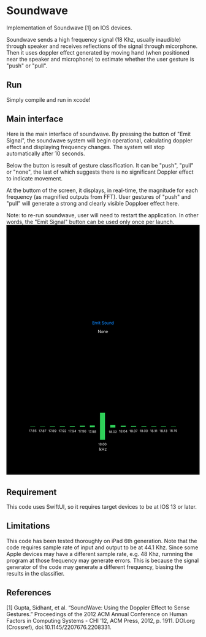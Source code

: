 # Soundwave
Implementation of Soundwave [1] on IOS devices.

Soundwave sends a high frequency signal (18 Khz, usually inaudible) through speaker and receives reflections of the signal through micorphone. Then it uses doppler effect generated by moving hand (when positioned near the speaker and microphone) to estimate whether the user gesture is "push" or "pull". 

## Run
Simply compile and run in xcode!

## Main interface
Here is the main interface of soundwave. By pressing the button of "Emit Signal", the soundwave system will begin operational, calculating doppler effect and displaying frequency changes. The system will stop automatically after 10 seconds.

Below the button is result of gesture classification. It can be "push", "pull" or "none", the last of which suggests there is no significant Doppler effect to indicate movement.

At the buttom of the screen, it displays, in real-time, the magnitude for each frequency (as magnified outputs from FFT). User gestures of "push" and "pull" will generate a strong and clearly visible Dopploer effect here.

Note: to re-run soundwave, user will need to restart the application. In other words, the "Emit Signal" button can be used only once per launch.
![alt text](IMG_0178.jpg)

## Requirement
This code uses SwiftUI, so it requires target devices to be at IOS 13 or later.

## Limitations
This code has been tested thoroughly on iPad 6th generation. Note that the code requires sample rate of input and output to be at 44.1 Khz. Since some Apple devices may have a different sample rate, e.g. 48 Khz, rurnning the program at those frequency may generate errors. This is because the signal generator of the code may generate a different frequency, biasing the results in the classifier. 

## References
[1] Gupta, Sidhant, et al. “SoundWave: Using the Doppler Effect to Sense Gestures.” Proceedings of the 2012 ACM Annual Conference on Human Factors in Computing Systems - CHI ’12, ACM Press, 2012, p. 1911. DOI.org (Crossref), doi:10.1145/2207676.2208331.
